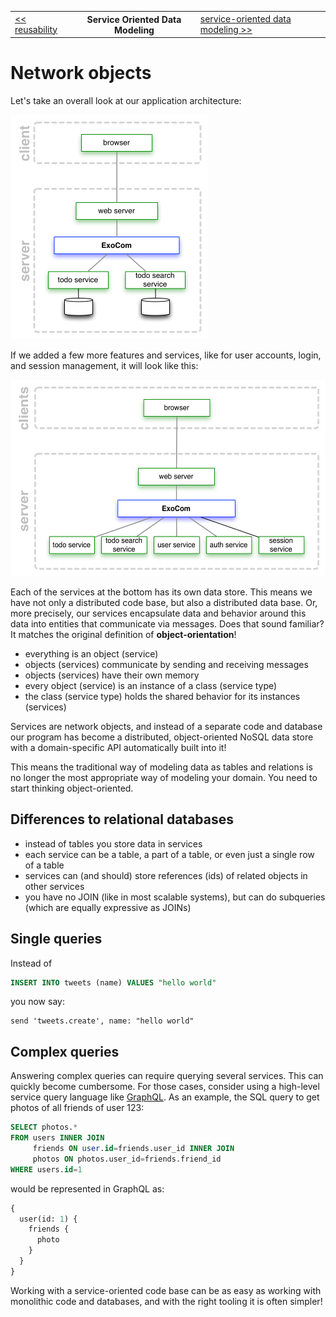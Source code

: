 <table>
  <tr>
    <td><a href="06_reusability.md">&lt;&lt; reusability</a></td>
    <th>Service Oriented Data Modeling</th>
    <td><a href="07_nox.md">service-oriented data modeling &gt;&gt;</a></td>
  </tr>
</table>


# Network objects

Let's take an overall look at our application architecture:

<img src="15_architecture.png" width="316" height="359">

If we added a few more features and services,
like for user accounts, login, and session management,
it will look like this:

<img src="15_architecture_full.png" width="538" height="314">

Each of the services at the bottom has its own data store.
This means we have not only a distributed code base,
but also a distributed data base.
Or, more precisely, our services encapsulate
data and behavior around this data
into entities that communicate via messages.
Does that sound familiar?
It matches the original definition of __object-orientation__!
* everything is an object (service)
* objects (services) communicate by sending and receiving messages
* objects (services) have their own memory
* every object (service) is an instance of a class (service type)
* the class (service type) holds the shared behavior for its instances (services)

Services are network objects,
and instead of a separate code and database
our program has become a distributed, object-oriented NoSQL data store
with a domain-specific API automatically built into it!

This means the traditional way of modeling data
as tables and relations
is no longer the most appropriate way of modeling your domain.
You need to start thinking object-oriented.


## Differences to relational databases

* instead of tables you store data in services
* each service can be a table, a part of a table, or even just a single row of a table
* services can (and should) store references (ids) of related objects in other services
* you have no JOIN (like in most scalable systems),
  but can do subqueries
  (which are equally expressive as JOINs)


## Single queries

Instead of

```sql
INSERT INTO tweets (name) VALUES "hello world"
```

you now say:

```livescript
send 'tweets.create', name: "hello world"
```

## Complex queries

Answering complex queries can require querying several services.
This can quickly become cumbersome.
For those cases,
consider using a high-level service query language
like
[GraphQL](https://facebook.github.io/react/blog/2015/05/01/graphql-introduction.html).
As an example, the SQL query to get photos of all friends of user 123:

```sql
SELECT photos.*
FROM users INNER JOIN
     friends ON user.id=friends.user_id INNER JOIN
     photos ON photos.user_id=friends.friend_id
WHERE users.id=1
```

would be represented in GraphQL as:

```graphql
{
  user(id: 1) {
    friends {
      photo
    }
  }
}
```

Working with a service-oriented code base
can be as easy as working with monolithic code and databases,
and with the right tooling it is often simpler!
